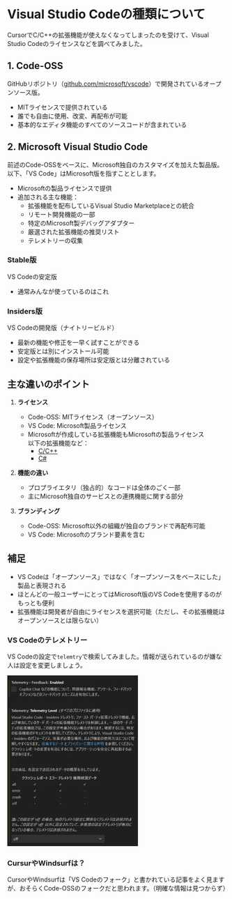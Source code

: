 # Visual Studio Codeの種類について

CursorでC/C++の拡張機能が使えなくなってしまったのを受けて、Visual Studio Codeのライセンスなどを調べてみました。

## 1. Code-OSS

GitHubリポジトリ（[github.com/microsoft/vscode](https://github.com/microsoft/vscode)）で開発されているオープンソース版。

- MITライセンスで提供されている
- 誰でも自由に使用、改変、再配布が可能
- 基本的なエディタ機能のすべてのソースコードが含まれている

## 2. Microsoft Visual Studio Code

前述のCode-OSSをベースに、Microsoft独自のカスタマイズを加えた製品版。  
以下、「VS Code」はMicrosoft版を指すこととします。

- Microsoftの製品ライセンスで提供
- 追加される主な機能：
  - 拡張機能を配布しているVisual Studio Marketplaceとの統合
  - リモート開発機能の一部
  - 特定のMicrosoft製デバッグアダプター
  - 厳選された拡張機能の推奨リスト
  - テレメトリーの収集

### Stable版

VS Codeの安定版

- 通常みんなが使っているのはこれ

### Insiders版

VS Codeの開発版（ナイトリービルド）

- 最新の機能や修正を一早く試すことができる
- 安定版とは別にインストール可能
- 設定や拡張機能の保存場所は安定版とは分離されている

## 主な違いのポイント

1. **ライセンス**
    - Code-OSS: MITライセンス（オープンソース）
    - VS Code: Microsoft製品ライセンス
    - Microsoftが作成している拡張機能もMicrosoftの製品ライセンス  
      以下の拡張機能など：
      - [C/C++](https://marketplace.visualstudio.com/items?itemName=ms-vscode.cpptools)
      - [C#](https://marketplace.visualstudio.com/items?itemName=ms-dotnettools.csharp)

2. **機能の違い**
    - プロプライエタリ（独占的）なコードは全体のごく一部
    - 主にMicrosoft独自のサービスとの連携機能に関する部分

3. **ブランディング**
    - Code-OSS: Microsoft以外の組織が独自のブランドで再配布可能
    - VS Code: Microsoftのブランド要素を含む

## 補足

- VS Codeは「オープンソース」ではなく「オープンソースをベースにした」製品と表現される
- ほとんどの一般ユーザーにとってはMicrosoft版のVS Codeを使用するのがもっとも便利
- 拡張機能は開発者が自由にライセンスを選択可能（ただし、その拡張機能はオープンソースとは限らない）

### VS Codeのテレメトリー

VS Codeの設定で`telemtry`で検索してみました。情報が送られているのが嫌な人は設定を変更しましょう。

![vscode telemetry](pic/vscode_telemetry.jpg)

### CursurやWindsurfは？

CursorやWindsurfは「VS Codeのフォーク」と書かれている記事をよく見ますが、おそらくCode-OSSのフォークだと思われます。（明確な情報は見つからず）
